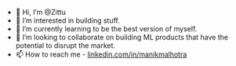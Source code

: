 - 👋 Hi, I’m @Zittu
- 👀 I’m interested in building stuff.
- 🌱 I’m currently learning to be the best version of myself.
- 💞️ I’m looking to collaborate on building ML products that have the potential to disrupt the market.
- 📫 How to reach me - [linkedin.com/in/manikmalhotra](https://www.linkedin.com/in/manikmalhotra13/)

<!---
Zittu/Zittu is a ✨ special ✨ repository because its `README.md` (this file) appears on your GitHub profile.
You can click the Preview link to take a look at your changes.
--->
